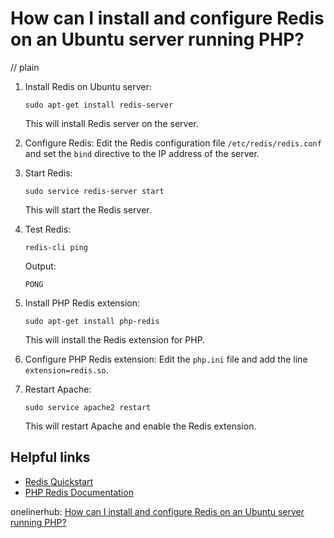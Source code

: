 # How can I install and configure Redis on an Ubuntu server running PHP?
// plain

1. Install Redis on Ubuntu server:
   ```
   sudo apt-get install redis-server
   ```
   This will install Redis server on the server.

2. Configure Redis:
   Edit the Redis configuration file `/etc/redis/redis.conf` and set the `bind` directive to the IP address of the server.

3. Start Redis:
   ```
   sudo service redis-server start
   ```
   This will start the Redis server.

4. Test Redis:
   ```
   redis-cli ping
   ```
   Output:
   ```
   PONG
   ```

5. Install PHP Redis extension:
   ```
   sudo apt-get install php-redis
   ```
   This will install the Redis extension for PHP.

6. Configure PHP Redis extension:
   Edit the `php.ini` file and add the line `extension=redis.so`.

7. Restart Apache:
   ```
   sudo service apache2 restart
   ```
   This will restart Apache and enable the Redis extension.

## Helpful links
- [Redis Quickstart](https://redis.io/topics/quickstart)
- [PHP Redis Documentation](https://redis.io/clients/php)

onelinerhub: [How can I install and configure Redis on an Ubuntu server running PHP?](https://onelinerhub.com/predis/how-can-i-install-and-configure-redis-on-an-ubuntu-server-running-php)